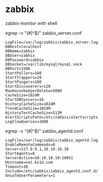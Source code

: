 zabbix
======

zabbix monitor with shell

egrep -v "(#|^$)" zabbix_server.conf 
```
LogFile=/var/log/zabbix/zabbix_server.log
DBHost=localhost
DBName=zabbix
DBUser=zabbix
DBPassword=zabbix
DBSocket=/var/lib/mysql/mysql.sock 
DBPort=3306
StartPollers=160
StartTrappers=20
StartPingers=100
StartDiscoverers=120
MaxHousekeeperDelete=5000
CacheSize=1024M
StartDBSyncers=16
HistoryCacheSize=1024M
TrendCacheSize=1024M
HistoryTextCacheSize=512M
AlertScriptsPath=/etc/zabbix/alertscripts
LogSlowQueries=1000
```

egrep -v "(#|^$)" zabbix_agentd.conf
```
LogFile=/var/log/zabbix/zabbix_agentd.log
EnableRemoteCommands=0
Server=127.0.0.1,10.10.10.10
StartAgents=8
ServerActive=10.10.10.10:10051
Hostname=nat.kx1d.com
Timeout=30
Include=/etc/zabbix/zabbix_agentd.conf.d/
UnsafeUserParameters=1
```
